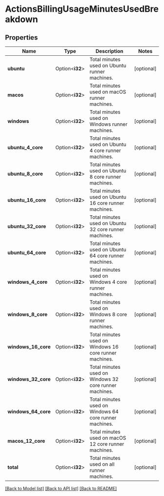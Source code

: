# ActionsBillingUsageMinutesUsedBreakdown

## Properties

Name | Type | Description | Notes
------------ | ------------- | ------------- | -------------
**ubuntu** | Option<**i32**> | Total minutes used on Ubuntu runner machines. | [optional]
**macos** | Option<**i32**> | Total minutes used on macOS runner machines. | [optional]
**windows** | Option<**i32**> | Total minutes used on Windows runner machines. | [optional]
**ubuntu_4_core** | Option<**i32**> | Total minutes used on Ubuntu 4 core runner machines. | [optional]
**ubuntu_8_core** | Option<**i32**> | Total minutes used on Ubuntu 8 core runner machines. | [optional]
**ubuntu_16_core** | Option<**i32**> | Total minutes used on Ubuntu 16 core runner machines. | [optional]
**ubuntu_32_core** | Option<**i32**> | Total minutes used on Ubuntu 32 core runner machines. | [optional]
**ubuntu_64_core** | Option<**i32**> | Total minutes used on Ubuntu 64 core runner machines. | [optional]
**windows_4_core** | Option<**i32**> | Total minutes used on Windows 4 core runner machines. | [optional]
**windows_8_core** | Option<**i32**> | Total minutes used on Windows 8 core runner machines. | [optional]
**windows_16_core** | Option<**i32**> | Total minutes used on Windows 16 core runner machines. | [optional]
**windows_32_core** | Option<**i32**> | Total minutes used on Windows 32 core runner machines. | [optional]
**windows_64_core** | Option<**i32**> | Total minutes used on Windows 64 core runner machines. | [optional]
**macos_12_core** | Option<**i32**> | Total minutes used on macOS 12 core runner machines. | [optional]
**total** | Option<**i32**> | Total minutes used on all runner machines. | [optional]

[[Back to Model list]](../README.md#documentation-for-models) [[Back to API list]](../README.md#documentation-for-api-endpoints) [[Back to README]](../README.md)


